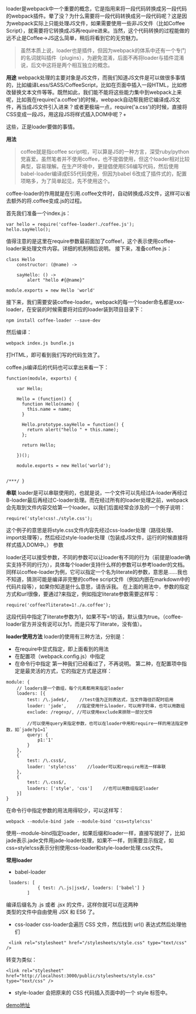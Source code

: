 

loader是webpack中一个重要的概念，它是指用来将一段代码转换成另一段代码的webpack插件。晕了没？为什么需要将一段代码转换成另一段代码呢？这是因为webpack实际上只能处理JS文件，如果需要使用一些非JS文件（比如Coffee Script），就需要将它转换成JS再require进来。当然，这个代码转换的过程能做的远不止是Coffee->JS这么简单，稍后将看到它的无穷魅力。
>虽然本质上说，loader也是插件，但因为webpack的体系中还有一个专门的名词就叫插件（plugins），为避免混淆，后面不再将loader与插件混淆说，后文中这将是两个相互独立的概念。

**用途**
webpack处理的主要对象是JS文件，而我们知道JS文件是可以做很多事情的，比如编译Less/SASS/CoffeeScript，比如在页面中插入一段HTML，比如修改替换文本文件等等。既然如此，我们能不能将这些能力集中到webpack上来呢，比如我在require('a.coffee')的时候，webpack自动帮我把它编译成JS文件，再当成JS文件引入进来？或者更极端一点，require('a.css')的时候，直接将CSS变成一段JS，用这段JS将样式插入DOM中呢？+

这些，正是loader要做的事情。

**用法**
>coffee就是指coffee script啦，可以算是JS的一种方言，深受ruby/python党喜爱。虽然笔者并不使用coffee，也不提倡使用，但这个loader相对比较典型，容易理解。在生产环境中，更提倡使用ES6编写代码，然后使用babel-loader编译成ES5代码使用，但因为babel 6改成了插件式的，配置项略多，为了简单起见，先不使用这个。

coffee-loader的作用就是在引用.coffee文件时，自动转换成JS文件，这样可以省去额外的将.coffee变成.js的过程。

首先我们准备一个index.js：
```
var hello = require('coffee-loader!./coffee.js');
hello.sayHello();
```
值得注意的是这里在require参数最前面加了coffee!，这个表示使用coffee-loader来处理文件内容。详细的机制稍后说明。
接下来，准备coffee.js：
```
class Hello
    constructor: (@name) ->

    sayHello: () ->
        alert "hello #{@name}"

module.exports = new Hello 'world'
```
接下来，我们需要安装coffee-loader。webpack的每一个loader命名都是xxx-loader，在安装的时候需要将对应的loader装到项目目录下：
```
npm install coffee-loader --save-dev
```
然后编译：
```
webpack index.js bundle.js
```
打HTML，即可看到我们写的代码生效了。


coffee.js编译后的代码也可以拿出来看一下：
```
function(module, exports) {

    var Hello;

    Hello = (function() {
      function Hello(name) {
        this.name = name;
      }

      Hello.prototype.sayHello = function() {
        return alert("hello " + this.name);
      };

      return Hello;

    })();

    module.exports = new Hello('world');


/***/ }
```

**串联**
loader是可以串联使用的，也就是说，一个文件可以先经过A-loader再经过B-loader最后再经过C-loader处理。而在经过所有的loader处理之前，webpack会先取到文件内容交给第一个loader。以我们后面经常会涉及的一个例子说明：
```
require('style!css!./style.css');
```
这个例子的意思是将style.css文件内容先经过css-loader处理（路径处理、import处理等），然后经过style-loader处理（包装成JS文件，运行的时候直接将样式插入DOM中。）
参数

loader还可以接受参数，不同的参数可以让loader有不同的行为（前提是loader确实支持不同的行为），具体每个loader支持什么样的参数可以参考loader的文档。同样以coffee-loader为例，它可以指定一个名为literate的参数，意思是……我也不知道，猜测可能是编译非完整的coffee script文件（例如内嵌在markdown中的代码片段等），如果你知道是什么意思，请告诉我。
在上面的用法中，参数的指定方式和url很像，要通过?来指定，例如指定literate参数需要这样写：
```
require('coffee?literate=1!./a.coffee');
```
这段代码中指定了literate参数为1，如果不写=1的话，默认值为true。（coffee-loader官方并没有说可以为1，而是只写了literate，没有值）。

**loader使用方法**
loader的使用有三种方法，分别是：
- 在require中显式指定，即上面看到的用法
- 在配置项（webpack.config.js）中指定
- 在命令行中指定
第一种我们已经看过了，不再说明。
第二种，在配置项中指定是最灵活的方式，它的指定方式是这样：

```
module: {
    // loaders是一个数组，每个元素都用来指定loader
    loaders: [{
        test: /\.jade$/,    //test值为正则表达式，当文件路径匹配时启用
        loader: 'jade',    //指定使用什么loader，可以用字符串，也可以用数组
        exclude: /regexp/, //可以使用exclude来排除一部分文件

        //可以使用query来指定参数，也可以在loader中用和require一样的用法指定参数，如`jade?p1=1`
        query: {
            p1:'1'
        }
    },
    {
        test: /\.css$/,
        loader: 'style!css'    //loader可以和require用法一样串联
    },
    {
        test: /\.css$/,
        loaders: ['style', 'css']    //也可以用数组指定loader
    }]
}

```
在命令行中指定参数的用法用得较少，可以这样写：
```
webpack --module-bind jade --module-bind 'css=style!css'
````
使用--module-bind指定loader，如果后缀和loader一样，直接写就好了，比如jade表示.jade文件用jade-loader处理，如果不一样，则需要显示指定，如css=style!css表示分别使用css-loader和style-loader处理.css文件。

**常用loader**
- babel-loader 
```
 loaders: [
            { test: /\.js|jsx$/, loaders: ['babel'] }
        ]
```
 编译后缀名为 .js 或者 .jsx 的文件，这样你就可以在这两种  
 类型的文件中自由使用 JSX 和 ES6 了。

-  css-loader
css-loader会遍历 CSS 文件，然后找到 url() 表达式然后处理他们
```
 <link rel="stylesheet" href="/stylesheets/style.css" type="text/css" />
```
转变为类似：
```
<link rel="stylesheet" href="http://localhost:3000/public/stylesheets/style.css" type="text/css" />
```
- style-loader
会把原来的 CSS 代码插入页面中的一个 style 标签中。



[demo地址][1]



[1]:https://github.com/fengyueran/WebPackDemo.git